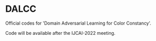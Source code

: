 # DALCC
Official codes for 'Domain Adversarial Learning for Color Constancy'.

Code will be  available after the IJCAI-2022 meeting.
